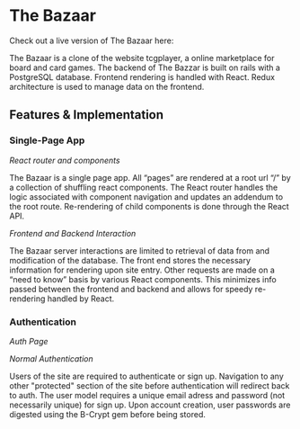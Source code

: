 # The Bazaar

Check out a live version of The Bazaar here:

The Bazaar is a clone of the website tcgplayer, a online marketplace for board and card games. The
backend of The Bazzar is built on rails with a PostgreSQL database. Frontend
rendering is handled with React. Redux architecture is used to manage data on the
frontend.

## Features & Implementation

### Single-Page App

*React router and components*

The Bazaar is a single page app. All “pages” are rendered at a root url “/” by a
collection of shuffling react components. The React router handles the logic
associated with component navigation and updates an addendum to the root route.
Re-rendering of child components is done through the React API.

*Frontend and Backend Interaction*

The Bazaar server interactions are limited to retrieval of data from and
modification of the database. The front end stores the necessary information for
rendering upon site entry. Other requests are made on a “need to know” basis by
various React components. This minimizes info passed between the frontend
and backend and allows for speedy re-rendering handled by React.

### Authentication

*Auth Page*

*Normal Authentication*

Users of the site are required to authenticate or sign up. Navigation to any
other "protected" section of the site before authentication will redirect back to auth. The
user model requires a unique email adress and password (not necessarily unique) for
sign up. Upon account creation, user passwords are digested using the B-Crypt
gem before being stored.

